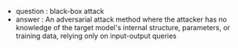 - question : black-box attack
- answer : An adversarial attack method where the attacker has no knowledge of the target model's internal structure, parameters, or training data, relying only on input-output queries